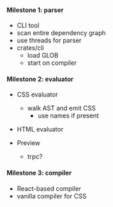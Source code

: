#### Milestone 1: parser

- CLI tool
- scan entire dependency graph
- use threads for parser
- crates/cli
  - load GLOB
  - start on compiler

#### Milestone 2: evaluator

- CSS evaluator

  - walk AST and emit CSS
    - use names if present

- HTML evaluator

- Preview
  - trpc?

#### Milestone 3: compiler

- React-based compiler
- vanilla compiler for CSS

